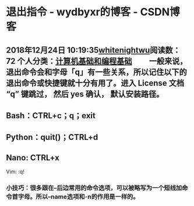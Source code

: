 # 退出指令 - wydbyxr的博客 - CSDN博客
2018年12月24日 10:19:35[whitenightwu](https://me.csdn.net/wydbyxr)阅读数：72
个人分类：[计算机基础和编程基础](https://blog.csdn.net/wydbyxr/article/category/7751906)
  一般来说，退出命令会和字母「q」有一些关系，所以记住以下的退出命令或快捷键就十分有用了。进入 License 文档 “q” 键跳过， 然后 yes 确认， 默认安装路径。
- 
Bash：CTRL+c；q；exit
- 
Python：quit()；CTRL+d
- 
Nano: CTRL+x
- 
Vim:  :q!
### 小技巧：很多跟在–后边常用的命令选项，可以被略写为一个短线加命令首字母。所以–name选项和-n的作用是一样的。
